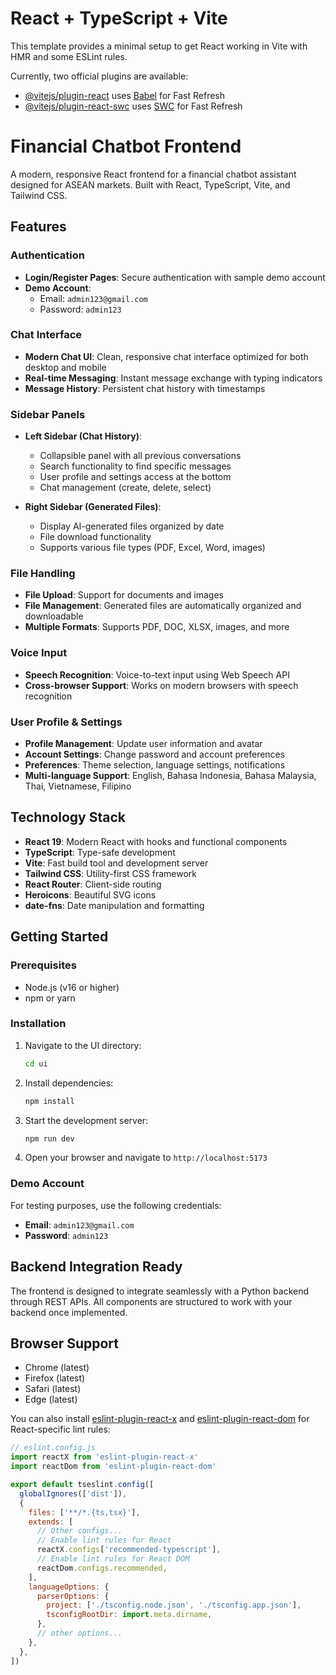 # React + TypeScript + Vite

This template provides a minimal setup to get React working in Vite with HMR and some ESLint rules.

Currently, two official plugins are available:

- [@vitejs/plugin-react](https://github.com/vitejs/vite-plugin-react/blob/main/packages/plugin-react) uses [Babel](https://babeljs.io/) for Fast Refresh
- [@vitejs/plugin-react-swc](https://github.com/vitejs/vite-plugin-react/blob/main/packages/plugin-react-swc) uses [SWC](https://swc.rs/) for Fast Refresh

# Financial Chatbot Frontend

A modern, responsive React frontend for a financial chatbot assistant designed for ASEAN markets. Built with React, TypeScript, Vite, and Tailwind CSS.

## Features

### Authentication
- **Login/Register Pages**: Secure authentication with sample demo account
- **Demo Account**: 
  - Email: `admin123@gmail.com`
  - Password: `admin123`

### Chat Interface
- **Modern Chat UI**: Clean, responsive chat interface optimized for both desktop and mobile
- **Real-time Messaging**: Instant message exchange with typing indicators
- **Message History**: Persistent chat history with timestamps

### Sidebar Panels
- **Left Sidebar (Chat History)**:
  - Collapsible panel with all previous conversations
  - Search functionality to find specific messages
  - User profile and settings access at the bottom
  - Chat management (create, delete, select)

- **Right Sidebar (Generated Files)**:
  - Display AI-generated files organized by date
  - File download functionality
  - Supports various file types (PDF, Excel, Word, images)

### File Handling
- **File Upload**: Support for documents and images
- **File Management**: Generated files are automatically organized and downloadable
- **Multiple Formats**: Supports PDF, DOC, XLSX, images, and more

### Voice Input
- **Speech Recognition**: Voice-to-text input using Web Speech API
- **Cross-browser Support**: Works on modern browsers with speech recognition

### User Profile & Settings
- **Profile Management**: Update user information and avatar
- **Account Settings**: Change password and account preferences
- **Preferences**: Theme selection, language settings, notifications
- **Multi-language Support**: English, Bahasa Indonesia, Bahasa Malaysia, Thai, Vietnamese, Filipino

## Technology Stack

- **React 19**: Modern React with hooks and functional components
- **TypeScript**: Type-safe development
- **Vite**: Fast build tool and development server
- **Tailwind CSS**: Utility-first CSS framework
- **React Router**: Client-side routing
- **Heroicons**: Beautiful SVG icons
- **date-fns**: Date manipulation and formatting

## Getting Started

### Prerequisites
- Node.js (v16 or higher)
- npm or yarn

### Installation

1. Navigate to the UI directory:
   ```bash
   cd ui
   ```

2. Install dependencies:
   ```bash
   npm install
   ```

3. Start the development server:
   ```bash
   npm run dev
   ```

4. Open your browser and navigate to `http://localhost:5173`

### Demo Account

For testing purposes, use the following credentials:
- **Email**: `admin123@gmail.com`
- **Password**: `admin123`

## Backend Integration Ready

The frontend is designed to integrate seamlessly with a Python backend through REST APIs. All components are structured to work with your backend once implemented.

## Browser Support

- Chrome (latest)
- Firefox (latest)
- Safari (latest)
- Edge (latest)

You can also install [eslint-plugin-react-x](https://github.com/Rel1cx/eslint-react/tree/main/packages/plugins/eslint-plugin-react-x) and [eslint-plugin-react-dom](https://github.com/Rel1cx/eslint-react/tree/main/packages/plugins/eslint-plugin-react-dom) for React-specific lint rules:

```js
// eslint.config.js
import reactX from 'eslint-plugin-react-x'
import reactDom from 'eslint-plugin-react-dom'

export default tseslint.config([
  globalIgnores(['dist']),
  {
    files: ['**/*.{ts,tsx}'],
    extends: [
      // Other configs...
      // Enable lint rules for React
      reactX.configs['recommended-typescript'],
      // Enable lint rules for React DOM
      reactDom.configs.recommended,
    ],
    languageOptions: {
      parserOptions: {
        project: ['./tsconfig.node.json', './tsconfig.app.json'],
        tsconfigRootDir: import.meta.dirname,
      },
      // other options...
    },
  },
])
```
